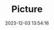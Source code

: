 ---
weight: 1
images:
- /images/edited/133.jpeg
title: Picture
date: 2023-12-03 13:54:16
tags: [luminar neo,work,24-70mm F2.8 DG DN | Art 019,ILCE-7M3,70.0]
---